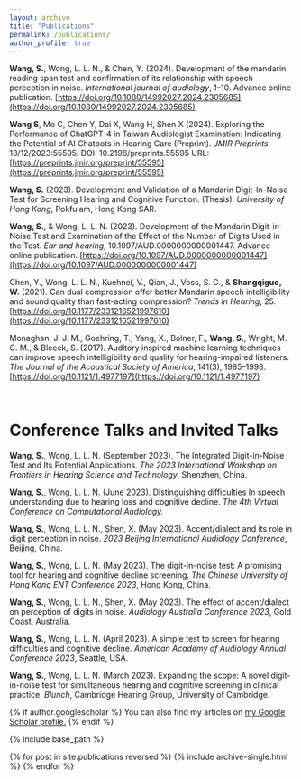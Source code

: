 ```yaml
---
layout: archive
title: "Publications"
permalink: /publications/
author_profile: true
---
```


**Wang, S.**, Wong, L. L. N., & Chen, Y. (2024). Development of the mandarin reading span test and confirmation of its relationship with speech perception in noise. *International journal of audiology*, 1–10. Advance online publication. [https://doi.org/10.1080/14992027.2024.2305685](https://doi.org/10.1080/14992027.2024.2305685)

**Wang S**, Mo C, Chen Y, Dai X, Wang H, Shen X (2024). Exploring the Performance of ChatGPT-4 in Taiwan Audiologist Examination: Indicating the Potential of AI Chatbots in Hearing Care (Preprint). *JMIR Preprints*. 18/12/2023:55595. DOI: 10.2196/preprints.55595 URL: [https://preprints.jmir.org/preprint/55595](https://preprints.jmir.org/preprint/55595)

**Wang, S.** (2023). Development and Validation of a Mandarin Digit-In-Noise Test for Screening Hearing and Cognitive Function. (Thesis). *University of Hong Kong*, Pokfulam, Hong Kong SAR.

**Wang, S.**, & Wong, L. L. N. (2023). Development of the Mandarin Digit-in-Noise Test and Examination of the Effect of the Number of Digits Used in the Test. *Ear and hearing*, 10.1097/AUD.0000000000001447. Advance online publication. [https://doi.org/10.1097/AUD.0000000000001447](https://doi.org/10.1097/AUD.0000000000001447)

Chen, Y., Wong, L. L. N., Kuehnel, V., Qian, J., Voss, S. C., & **Shangqiguo, W.** (2021). Can dual compression offer better Mandarin speech intelligibility and sound quality than fast-acting compression? *Trends in Hearing*, 25. [https://doi.org/10.1177/2331216521997610](https://doi.org/10.1177/2331216521997610)

Monaghan, J. J. M., Goehring, T., Yang, X., Bolner, F., **Wang, S.**, Wright, M. C. M., & Bleeck, S. (2017). Auditory inspired machine learning techniques can improve speech intelligibility and quality for hearing-impaired listeners. *The Journal of the Acoustical Society of America*, 141(3), 1985–1998. [https://doi.org/10.1121/1.4977197](https://doi.org/10.1121/1.4977197)

<br>

Conference Talks and Invited Talks
=======

**Wang, S.**, Wong, L. L. N. (September 2023). The Integrated Digit-in-Noise Test and Its Potential Applications. *The 2023 International Workshop on Frontiers in Hearing Science and Technology*, Shenzhen, China.

**Wang, S.**, Wong, L. L. N. (June 2023). Distinguishing difficulties In speech understanding due to hearing loss and cognitive decline. *The 4th Virtual Conference on Computational Audiology.*

**Wang, S.**, Wong, L. L. N., Shen, X. (May 2023). Accent/dialect and its role in digit perception in noise. *2023 Beijing International Audiology Conference*, Beijing, China.

**Wang, S.**, Wong, L. L. N. (May 2023). The digit-in-noise test: A promising tool for hearing and cognitive decline screening. *The Chinese University of Hong Kong ENT Conference 2023*, Hong Kong, China.

**Wang, S.**, Wong, L. L. N., Shen, X. (May 2023). The effect of accent/dialect on perception of digits in noise. *Audiology Australia Conference 2023*, Gold Coast, Australia.

**Wang, S.**, Wong, L. L. N. (April 2023). A simple test to screen for hearing difficulties and cognitive decline. *American Academy of Audiology Annual Conference 2023*, Seattle, USA.

**Wang, S.**, Wong, L. L. N. (March 2023). Expanding the scope: A novel digit-in-noise test for simultaneous hearing and cognitive screening in clinical practice. *Blunch*, Cambridge Hearing Group, University of Cambridge.



{% if author.googlescholar %}
  You can also find my articles on <u><a href="{{author.googlescholar}}">my Google Scholar profile</a>.</u>
{% endif %}

{% include base_path %}

{% for post in site.publications reversed %}
  {% include archive-single.html %}
{% endfor %}
